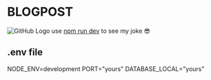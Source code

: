 # BLOGPOST
![GitHub Logo](/uploads/shot-1.png)
use [npm run dev](https://) to see my joke :sunglasses: 
## .env file
NODE_ENV=development
PORT="yours"
DATABASE_LOCAL="yours"
